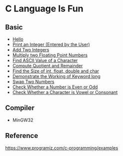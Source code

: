 # C Language Is Fun
## Basic
* [Hello](Basic/Hello.c)
* [Print an Integer (Entered by the User)](Basic/Print-an-Integer(Entered-by-the-User).c)
* [Add Two Integers](Basic/Add-Two-Integers.c)
* [Multiply two Floating Point Numbers](Basic/Multiply-two-Floating-Point-Numbers.c)
* [Find ASCII Value of a Character](Basic/Find-ASCII-Value-of-a-Character.c)
* [Compute Quotient and Remainder](Basic/Compute-Quotient-and-Remainder.c)
* [Find the Size of int, float, double and char](Basic/Find-the-Size-of-int-float-double-and-char.c)
* [Demonstrate the Working of Keyword long](Basic/Demonstrate-the-Working-of-Keyword-long.c)
* [Swap Two Numbers](Basic/Swap-Two-Numbers.c)
* [Check Whether a Number is Even or Odd](Basic/Check-Whether-a-Number-is-Even-or-Odd.c)
* [Check Whether a Character is Vowel or Consonant](Basic/Check-Whether-a-Character-is-Vowel-or-Consonant.c)

## Compiler
* MinGW32

## Reference
https://www.programiz.com/c-programming/examples

